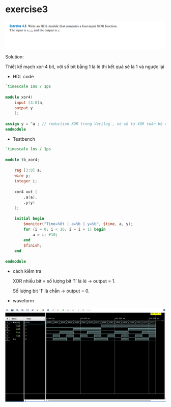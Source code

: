 # exercise3

![](Exercise.png)

Solution:  

Thiết kế mạch xor-4 bit, với số bit bằng 1 là lẻ thì kết quả sẽ là 1 và ngược lại

- HDL code

```verilog
`timescale 1ns / 1ps

module xor4(
    input [3:0]a,
    output y
    );
    
assign y = ^a ; // reduction XOR trong Verilog , nó sẽ tự XOR toàn bộ các bit trong vector
endmodule
```

- Testbench

```verilog
`timescale 1ns / 1ps

module tb_xor4;

    reg [3:0] a;
    wire y;
    integer i;

    xor4 uut (
        .a(a),
        .y(y)
    );

    initial begin
        $monitor("Time=%0t | a=%b | y=%b", $time, a, y);
        for (i = 0; i < 16; i = i + 1) begin
            a = i; #10;
        end
        $finish;
    end

endmodule

```

- cách kiểm tra 

    XOR nhiều bit = số lượng bit ‘1’ là lẻ → output = 1.

    Số lượng bit ‘1’ là chẵn → output = 0.


- waveform

![WaveForm.png](WaveForm.png)